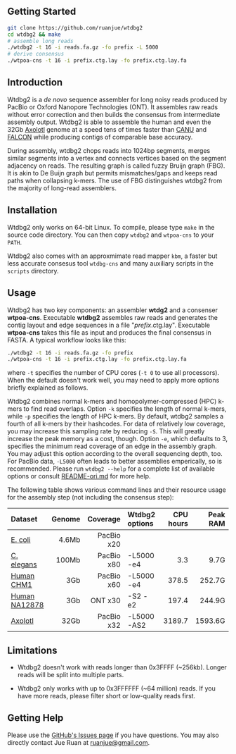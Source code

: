 ## <a name="start"></a>Getting Started
```sh
git clone https://github.com/ruanjue/wtdbg2
cd wtdbg2 && make
# assemble long reads
./wtdbg2 -t 16 -i reads.fa.gz -fo prefix -L 5000
# derive consensus
./wtpoa-cns -t 16 -i prefix.ctg.lay -fo prefix.ctg.lay.fa
```

## <a name="intro"></a>Introduction

Wtdbg2 is a *de novo* sequence assembler for long noisy reads produced by
PacBio or Oxford Nanopore Technologies (ONT). It assembles raw reads without
error correction and then builds the consensus from intermediate assembly
output. Wtdbg2 is able to assemble the human and even the 32Gb
[Axolotl][Axolotl] genome at a speed tens of times faster than [CANU][canu] and
[FALCON][falcon] while producing contigs of comparable base accuracy.

During assembly, wtdbg2 chops reads into 1024bp segments, merges similar
segments into a vertex and connects vertices based on the segment adjacency on
reads. The resulting graph is called fuzzy Bruijn graph (FBG). It is akin to De
Buijn graph but permits mismatches/gaps and keeps read paths when collapsing
k-mers. The use of FBG distinguishes wtdbg2 from the majority of long-read
assemblers.

## <a name="install"></a>Installation

Wtdbg2 only works on 64-bit Linux. To compile, please type `make` in the source
code directory. You can then copy `wtdbg2` and `wtpoa-cns` to your `PATH`.

Wtdbg2 also comes with an approxmimate read mapper `kbm`, a faster but less
accurate consesus tool `wtdbg-cns` and many auxiliary scripts in the `scripts`
directory.

## <a name="use"></a>Usage

Wtdbg2 has two key components: an assembler **wtdg2** and a consenser
**wtpoa-cns**. Executable **wtdbg2** assembles raw reads and generates the
contig layout and edge sequences in a file "*prefix*.ctg.lay". Executable
**wtpoa-cns** takes this file as input and produces the final consensus in
FASTA. A typical workflow looks like this:
```sh
./wtdbg2 -t 16 -i reads.fa.gz -fo prefix
./wtpoa-cns -t 16 -i prefix.ctg.lay -fo prefix.ctg.lay.fa
```
where `-t` specifies the number of CPU cores (`-t 0` to use all processors).
When the default doesn't work well, you may need to apply more options briefly
explained as follows.

Wtdbg2 combines normal k-mers and homopolymer-compressed (HPC) k-mers to find
read overlaps. Option `-k` specifies the length of normal k-mers, while `-p`
specifies the length of HPC k-mers. By default, wtdbg2 samples a fourth of all
k-mers by their hashcodes. For data of relatively low coverage, you may
increase this sampling rate by reducing `-S`. This will greatly increase the
peak memory as a cost, though. Option `-e`, which defaults to 3, specifies the
minimum read coverage of an edge in the assembly graph. You may adjust this
option according to the overall sequencing depth, too. For PacBio data,
`-L5000` often leads to better assemblies emperically, so is recommended.
Please run `wtdbg2 --help` for a complete list of available options or consult
[README-ori.md](README-ori.md) for more help.

The following table shows various command lines and their resource usage for
the assembly step (not including the consensus step):

|Dataset                 |Genome|Coverage  |Wtdbg2 options|CPU hours|Peak RAM|
|:-----------------------|-----:|---------:|:-------------|--------:|-------:|
|[E. coli][pbcr]         |4.6Mb |PacBio x20|              |         |        |
|[C. elegans][ce]        |100Mb |PacBio x80|-L5000 -e4    |3.3      |    9.7G|
|[Human CHM1][chm1]      |3Gb   |PacBio x60|-L5000 -e4    |378.5    |  252.7G|
|[Human NA12878][na12878]|3Gb   |ONT x30   |-S2 -e2       |197.4    |  244.9G|
|[Axolotl][axosra]       |32Gb  |PacBio x32|-L5000 -AS2   |3189.7   | 1593.6G|

## Limitations

* Wtdbg2 doesn't work with reads longer than 0x3FFFF (~256kb). Longer reads
  will be split into multiple parts.

* Wtdbg2 only works with up to 0x3FFFFFF (~64 million) reads. If you have more
  reads, please filter short or low-quality reads first.

## Getting Help

Please use the [GitHub's Issues page][issue] if you have questions. You may
also directly contact Jue Ruan at ruanjue@gmail.com.

[miniasm]: https://github.com/lh3/miniasm
[canu]: https://github.com/marbl/canu
[falcon]: https://github.com/PacificBiosciences/FALCON
[Axolotl]: https://www.nature.com/articles/nature25458
[chm1]: https://www.ncbi.nlm.nih.gov/bioproject/?term=PRJNA246220
[na12878]: https://github.com/nanopore-wgs-consortium/NA12878
[pbcr]: http://www.cbcb.umd.edu/software/PBcR/data/selfSampleData.tar.gz
[ce]: https://github.com/PacificBiosciences/DevNet/wiki/C.-elegans-data-set
[axosra]: https://www.ncbi.nlm.nih.gov/bioproject/?term=PRJNA378970
[issue]: https://github.com/ruanjue/wtdbg2/issues

